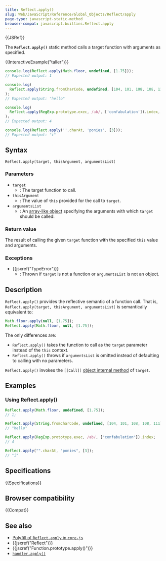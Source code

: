 ```yaml
---
title: Reflect.apply()
slug: Web/JavaScript/Reference/Global_Objects/Reflect/apply
page-type: javascript-static-method
browser-compat: javascript.builtins.Reflect.apply
---
```


{{JSRef}}

The **`Reflect.apply()`** static method calls a target function with arguments as specified.

{{InteractiveExample("taller")}}

```js interactive-example
console.log(Reflect.apply(Math.floor, undefined, [1.75]));
// Expected output: 1

console.log(
  Reflect.apply(String.fromCharCode, undefined, [104, 101, 108, 108, 111]),
);
// Expected output: "hello"

console.log(
  Reflect.apply(RegExp.prototype.exec, /ab/, ['confabulation']).index,
);
// Expected output: 4

console.log(Reflect.apply(''.charAt, 'ponies', [3]));
// Expected output: "i"

```

## Syntax

```js-nolint
Reflect.apply(target, thisArgument, argumentsList)
```

### Parameters

- `target`
  - : The target function to call.
- `thisArgument`
  - : The value of `this` provided for the call to `target`.
- `argumentsList`
  - : An [array-like object](/en-US/docs/Web/JavaScript/Guide/Indexed_collections#working_with_array-like_objects) specifying the arguments with which `target` should be called.

### Return value

The result of calling the given `target` function with the specified `this` value and arguments.

### Exceptions

- {{jsxref("TypeError")}}
  - : Thrown if `target` is not a function or `argumentsList` is not an object.

## Description

`Reflect.apply()` provides the reflective semantic of a function call. That is, `Reflect.apply(target, thisArgument, argumentsList)` is semantically equivalent to:

```js
Math.floor.apply(null, [1.75]);
Reflect.apply(Math.floor, null, [1.75]);
```

The only differences are:

- `Reflect.apply()` takes the function to call as the `target` parameter instead of the `this` context.
- `Reflect.apply()` throws if `argumentsList` is omitted instead of defaulting to calling with no parameters.

`Reflect.apply()` invokes the `[[Call]]` [object internal method](/en-US/docs/Web/JavaScript/Reference/Global_Objects/Proxy#object_internal_methods) of `target`.

## Examples

### Using Reflect.apply()

```js
Reflect.apply(Math.floor, undefined, [1.75]);
// 1;

Reflect.apply(String.fromCharCode, undefined, [104, 101, 108, 108, 111]);
// "hello"

Reflect.apply(RegExp.prototype.exec, /ab/, ["confabulation"]).index;
// 4

Reflect.apply("".charAt, "ponies", [3]);
// "i"
```

## Specifications

{{Specifications}}

## Browser compatibility

{{Compat}}

## See also

- [Polyfill of `Reflect.apply` in `core-js`](https://github.com/zloirock/core-js#ecmascript-reflect)
- {{jsxref("Reflect")}}
- {{jsxref("Function.prototype.apply()")}}
- [`handler.apply()`](/en-US/docs/Web/JavaScript/Reference/Global_Objects/Proxy/Proxy/apply)
